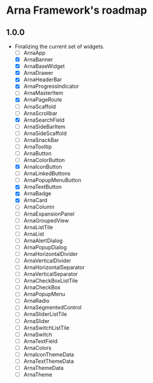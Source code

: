# Arna Framework's roadmap

## 1.0.0

- Finalizing the current set of widgets.
  - [ ] ArnaApp
  - [x] ArnaBanner
  - [x] ArnaBaseWidget
  - [x] ArnaDrawer
  - [x] ArnaHeaderBar
  - [x] ArnaProgressIndicator
  - [ ] ArnaMasterItem
  - [x] ArnaPageRoute
  - [ ] ArnaScaffold
  - [ ] ArnaScrollbar
  - [x] ArnaSearchField
  - [ ] ArnaSideBarItem
  - [ ] ArnaSideScaffold
  - [ ] ArnaSnackBar
  - [ ] ArnaTooltip
  - [ ] ArnaButton
  - [ ] ArnaColorButton
  - [x] ArnaIconButton
  - [ ] ArnaLinkedButtons
  - [ ] ArnaPopupMenuButton
  - [x] ArnaTextButton
  - [x] ArnaBadge
  - [x] ArnaCard
  - [ ] ArnaColumn
  - [ ] ArnaExpansionPanel
  - [ ] ArnaGroupedView
  - [ ] ArnaListTile
  - [ ] ArnaList
  - [ ] ArnaAlertDialog
  - [ ] ArnaPopupDialog
  - [ ] ArnaHorizontalDivider
  - [ ] ArnaVerticalDivider
  - [ ] ArnaHorizontalSeparator
  - [ ] ArnaVerticalSeparator
  - [ ] ArnaCheckBoxListTile
  - [ ] ArnaCheckBox
  - [ ] ArnaPopupMenu
  - [ ] ArnaRadio
  - [ ] ArnaSegmentedControl
  - [ ] ArnaSliderListTile
  - [ ] ArnaSlider
  - [ ] ArnaSwitchListTile
  - [ ] ArnaSwitch
  - [ ] ArnaTextField
  - [ ] ArnaColors
  - [ ] ArnaIconThemeData
  - [ ] ArnaTextThemeData
  - [ ] ArnaThemeData
  - [ ] ArnaTheme
